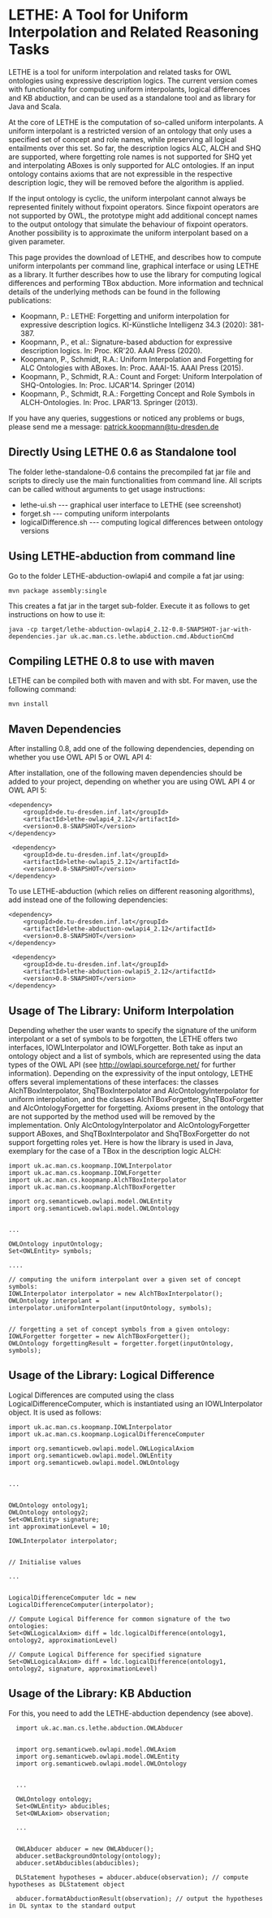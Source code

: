# LETHE: A Tool for Uniform Interpolation and Related Reasoning Tasks

LETHE is a tool for uniform interpolation and related tasks for OWL ontologies using expressive description logics. The current version comes with functionality for computing uniform interpolants, logical differences and KB abduction, and can be used as a standalone tool and as library for Java and Scala.

At the core of LETHE is the computation of so-called uniform interpolants. A uniform interpolant is a restricted version of an ontology that only uses a specified set of concept and role names, while preserving all logical entailments over this set. So far, the description logics ALC, ALCH and SHQ are supported, where forgetting role names is not supported for SHQ yet and interpolating ABoxes is only supported for ALC ontologies. If an input ontology contains axioms that are not expressible in the respective description logic, they will be removed before the algorithm is applied.

If the input ontology is cyclic, the uniform interpolant cannot always be represented finitely without fixpoint operators. Since fixpoint operators are not supported by OWL, the prototype might add additional concept names to the output ontology that simulate the behaviour of fixpoint operators. Another possibility is to approximate the uniform interpolant based on a given parameter.

This page provides the download of LETHE, and describes how to compute uniform interpolants per command line, graphical interface or using LETHE as a library. It further describes how to use the library for computing logical differences and performing TBox abduction.
More information and technical details of the underlying methods can be found in the following publications:


- Koopmann, P.:  LETHE: Forgetting and uniform interpolation for expressive description logics. KI-Künstliche Intelligenz 34.3 (2020): 381-387.
- Koopmann, P., et al.: Signature-based abduction for expressive description logics. In: Proc. KR'20. AAAI Press (2020).
- Koopmann, P., Schmidt, R.A.: Uniform Interpolation and Forgetting for ALC Ontologies with ABoxes. In: Proc. AAAI-15. AAAI Press (2015).
- Koopmann, P., Schmidt, R.A.: Count and Forget: Uniform Interpolation of SHQ-Ontologies. In: Proc. IJCAR'14. Springer (2014) 
- Koopmann, P., Schmidt, R.A.: Forgetting Concept and Role Symbols in ALCH-Ontologies. In: Proc. LPAR'13. Springer (2013).


If you have any queries, suggestions or noticed any problems or bugs, please send me a message: patrick.koopmann@tu-dresden.de

## Directly Using LETHE 0.6 as Standalone tool

The folder lethe-standalone-0.6 contains the precompiled fat jar file and scripts to direcly use the main functionalities from command line. 
All scripts can be called without arguments to get usage instructions:
- lethe-ui.sh --- graphical user interface to LETHE (see screenshot)
- forget.sh --- computing uniform interpolants
- logicalDifference.sh --- computing logical differences between ontology versions

## Using LETHE-abduction from command line

Go to the folder LETHE-abduction-owlapi4 and compile a fat jar using:

    mvn package assembly:single

This creates a fat jar in the target sub-folder. Execute it as follows to get instructions on how to use it:

    java -cp target/lethe-abduction-owlapi4_2.12-0.8-SNAPSHOT-jar-with-dependencies.jar uk.ac.man.cs.lethe.abduction.cmd.AbductionCmd

## Compiling LETHE 0.8 to use with maven

LETHE can be compiled both with maven and with sbt. For maven, use the following command:

    mvn install

## Maven Dependencies

After installing 0.8, add one of the following dependencies, depending on whether you use OWL API 5 or OWL API 4:

After installation, one of the following maven dependencies should be added to your project, depending on whether you are using OWL API 4 or OWL API 5:

    <dependency>
        <groupId>de.tu-dresden.inf.lat</groupId>
        <artifactId>lethe-owlapi4_2.12</artifactId>
        <version>0.8-SNAPSHOT</version>
    </dependency>
	    
	 <dependency>
        <groupId>de.tu-dresden.inf.lat</groupId>
        <artifactId>lethe-owlapi5_2.12</artifactId>
        <version>0.8-SNAPSHOT</version>
    </dependency>

To use LETHE-abduction (which relies on different reasoning algorithms), add instead one of the following dependencies:
	 
    <dependency>
        <groupId>de.tu-dresden.inf.lat</groupId>
        <artifactId>lethe-abduction-owlapi4_2.12</artifactId>
        <version>0.8-SNAPSHOT</version>
    </dependency>
	    
	 <dependency>
        <groupId>de.tu-dresden.inf.lat</groupId>
        <artifactId>lethe-abduction-owlapi5_2.12</artifactId>
        <version>0.8-SNAPSHOT</version>
    </dependency>


## Usage of The Library: Uniform Interpolation
Depending whether the user wants to specify the signature of the uniform interpolant or a set of symbols to be forgotten, the LETHE offers two interfaces, IOWLInterpolator and IOWLForgetter. Both take as input an ontology object and a list of symbols, which are represented using the data types of the OWL API (see http://owlapi.sourceforge.net/ for further information). Depending on the expressivity of the input ontology, LETHE offers several implementations of these interfaces: the classes AlchTBoxInterpolator, ShqTBoxInterpolator and AlcOntologyInterpolator for uniform interpolation, and the classes AlchTBoxForgetter, ShqTBoxForgetter and AlcOntologyForgetter for forgetting. Axioms present in the ontology that are not supported by the method used will be removed by the implementation. Only AlcOntologyInterpolator and AlcOntologyForgetter support ABoxes, and ShqTBoxInterpolator and ShqTBoxForgetter do not support forgetting roles yet. Here is how the library is used in Java, exemplary for the case of a TBox in the description logic ALCH:

    import uk.ac.man.cs.koopmanp.IOWLInterpolator
    import uk.ac.man.cs.koopmanp.IOWLForgetter
    import uk.ac.man.cs.koopmanp.AlchTBoxInterpolator
    import uk.ac.man.cs.koopmanp.AlchTBoxForgetter
    
    import org.semanticweb.owlapi.model.OWLEntity
    import org.semanticweb.owlapi.model.OWLOntology
    
    
    ...
    
    OWLOntology inputOntology;
    Set<OWLEntity> symbols;
    
    ....
    
    // computing the uniform interpolant over a given set of concept symbols:
    IOWLInterpolator interpolator = new AlchTBoxInterpolator();
    OWLOntology interpolant = interpolator.uniformInterpolant(inputOntology, symbols);
   
    
    // forgetting a set of concept symbols from a given ontology:
    IOWLForgetter forgetter = new AlchTBoxForgetter();
    OWLOntology forgettingResult = forgetter.forget(inputOntology, symbols);

## Usage of the Library: Logical Difference
Logical Differences are computed using the class LogicalDifferenceComputer, which is instantiated using an IOWLInterpolator object. It is used as follows:

    import uk.ac.man.cs.koopmanp.IOWLInterpolator
    import uk.ac.man.cs.koopmanp.LogicalDifferenceComputer
    
    import org.semanticweb.owlapi.model.OWLLogicalAxiom
    import org.semanticweb.owlapi.model.OWLEntity
    import org.semanticweb.owlapi.model.OWLOntology
    
    
    ...
   
    
    OWLOntology ontology1;
    OWLOntology ontology2;
    Set<OWLEntity> signature;
    int approximationLevel = 10;
    
    IOWLInterpolator interpolator;
    
    
    // Initialise values
    
    ...
    
    
    LogicalDifferenceComputer ldc = new LogicalDifferenceComputer(interpolator);
    
    // Compute Logical Difference for common signature of the two ontologies:
    Set<OWLLogicalAxiom> diff = ldc.logicalDifference(ontology1, ontology2, approximationLevel)
    
    // Compute Logical Difference for specified signature
    Set<OWLLogicalAxiom> diff = ldc.logicalDifference(ontology1, ontology2, signature, approximationLevel)

## Usage of the Library: KB Abduction

For this, you need to add the LETHE-abduction dependency (see above). 

      import uk.ac.man.cs.lethe.abduction.OWLAbducer


      import org.semanticweb.owlapi.model.OWLAxiom
      import org.semanticweb.owlapi.model.OWLEntity
      import org.semanticweb.owlapi.model.OWLOntology


      ...

      OWLOntology ontology;
      Set<OWLEntity> abducibles;
      Set<OWLAxiom> observation;

      ...


      OWLAbducer abducer = new OWLAbducer();
      abducer.setBackgroundOntology(ontology);
      abducer.setAbducibles(abducibles);
      
      DLStatement hypotheses = abducer.abduce(observation); // compute hypotheses as DLStatement object

      abducer.formatAbductionResult(observation); // output the hypotheses in DL syntax to the standard output
      
      
      
